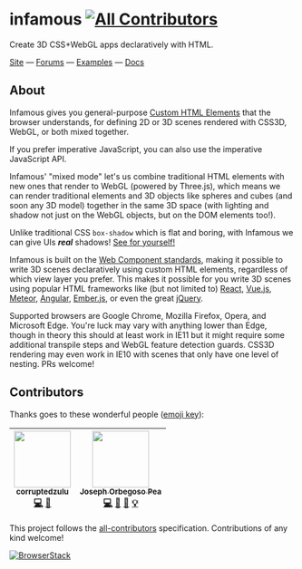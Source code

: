 infamous
[![All Contributors](https://img.shields.io/badge/all_contributors-2-orange.svg?style=flat-square)](#contributors)
========

Create 3D CSS+WebGL apps declaratively with HTML.

[Site](https://infamous.io) — [Forums](https://forums.infamous.io) — [Examples](https://infamous.io/docs/examples.html) — [Docs](https://infamous.io/docs/index.html)

<h2> About </h2>

Infamous gives you general-purpose [Custom HTML
Elements](https://developers.google.com/web/fundamentals/architecture/building-components/customelements)
that the browser understands, for defining 2D or 3D scenes rendered with CSS3D,
WebGL, or both mixed together.

If you prefer imperative JavaScript, you can also use the imperative JavaScript
API.

Infamous' "mixed mode" let's us combine traditional HTML elements with new ones
that render to WebGL (powered by Three.js), which means we can render
traditional elements and 3D objects like spheres and cubes (and soon any 3D
model) together in the same 3D space (with lighting and shadow not just on the
WebGL objects, but on the DOM elements too!).

Unlike traditional CSS `box-shadow` which is flat and boring, with Infamous we
can give UIs __*real*__ shadows! [See for
yourself!](https://codepen.io/trusktr/pen/rpegZR)

Infamous is built on the [Web Component
standards](https://www.w3.org/standards/techs/components#w3c_all), making it
possible to write 3D scenes declaratively using custom HTML elements,
regardless of which view layer you prefer. This makes it possible for you write
3D scenes using popular HTML frameworks like (but not limited to)
[React](https://facebook.github.io/react), [Vue.js](https://vuejs.org),
[Meteor](http://meteor.com), [Angular](https://angular.io),
[Ember.js](https://www.emberjs.com), or even the great
[jQuery](http://jquery.com).

Supported browsers are Google Chrome, Mozilla Firefox, Opera, and Microsoft
Edge. You're luck may vary with anything lower than Edge, though in theory this
should at least work in IE11 but it might require some additional transpile
steps and WebGL feature detection guards. CSS3D rendering may even work in IE10
with scenes that only have one level of nesting. PRs welcome!

<h2> Contributors </h2>

Thanks goes to these wonderful people ([emoji key](https://github.com/kentcdodds/all-contributors#emoji-key)):

<!-- ALL-CONTRIBUTORS-LIST:START - Do not remove or modify this section -->
| [<img src="https://avatars0.githubusercontent.com/u/2830402?v=4" width="100px;"/><br /><sub>corruptedzulu</sub>](https://github.com/corruptedzulu)<br />[💻](https://github.com/trusktr/infamous/commits?author=corruptedzulu "Code") [📖](https://github.com/trusktr/infamous/commits?author=corruptedzulu "Documentation") | [<img src="https://avatars3.githubusercontent.com/u/297678?v=4" width="100px;"/><br /><sub>Joseph Orbegoso Pea</sub>](http://trusktr.io)<br />[💻](https://github.com/trusktr/infamous/commits?author=trusktr "Code") [🐛](https://github.com/trusktr/infamous/issues?q=author%3Atrusktr "Bug reports") [📖](https://github.com/trusktr/infamous/commits?author=trusktr "Documentation") [💡](#example-trusktr "Examples") |
| :---: | :---: |
<!-- ALL-CONTRIBUTORS-LIST:END -->

This project follows the [all-contributors](https://github.com/kentcdodds/all-contributors) specification. Contributions of any kind welcome!

[![BrowserStack](https://cloud.githubusercontent.com/assets/297678/18807024/f6a2ed04-81f1-11e6-94d7-b4205ed77db8.png)](https://www.browserstack.com/)
